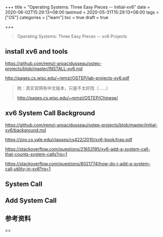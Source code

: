 +++
title = "Operating Systems: Three Easy Pieces -- Initial-xv6"
date = 2020-06-02T15:29:13+08:00
lastmod = 2020-05-31T15:29:13+08:00
tags = ["OS"]
categories = ["learn"]
toc = true
draft = true

+++

> Operating Systems: Three Easy Pieces -- xv6 Projects

<!--more-->

> <!--xv6 Projects 的环境初始化和实现`System Call`，趁着写 xv6 Projects 的机会深入看下操作系统（看书看了就忘，我太菜了。。。）-->
>
> <!---\- 05-23（没想到吧，花了一个月）-->
>
> <!--裂开，没想到我又拖延了。。。-->
>
> <!---\- 06-08-->
>
> <!--这两周真忙啊，啥专业这么忙！！！，没有时间管理。。。-->
>
> <!---\- 06-15-->
>
> <!--没想到吧，你还是没写-->

## install xv6 and tools

https://github.com/remzi-arpacidusseau/ostep-projects/blob/master/INSTALL-xv6.md

http://pages.cs.wisc.edu/~remzi/OSTEP/lab-projects-xv6.pdf

> 附：其实官网有中文版本，只是不太好找（......）
>
> http://pages.cs.wisc.edu/~remzi/OSTEP/Chinese/

## xv6 System Call Background

https://github.com/remzi-arpacidusseau/ostep-projects/blob/master/initial-xv6/background.md

https://zoo.cs.yale.edu/classes/cs422/2010/xv6-book/trap.pdf

https://stackoverflow.com/questions/21653195/xv6-add-a-system-call-that-counts-system-calls?rq=1

https://stackoverflow.com/questions/8021774/how-do-i-add-a-system-call-utility-in-xv6?rq=1

## System Call



## Add System Call



## 参考资料

<<Operating-System Operating System Concepts>>